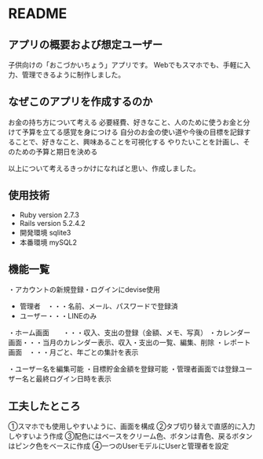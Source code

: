 # README

## アプリの概要および想定ユーザー
子供向けの「おこづかいちょう」アプリです。
Webでもスマホでも、手軽に入力、管理できるように制作しました。

## なぜこのアプリを作成するのか
お金の持ち方について考える
必要経費、好きなこと、人のために使うお金と分けて予算を立てる感覚を身につける
自分のお金の使い道や今後の目標を記録することで、好きなこと、興味あることを可視化する
やりたいことを計画し、そのための予算と期日を決める

以上について考えるきっかけになればと思い、作成しました。


## 使用技術
* Ruby version  2.7.3
* Rails version 5.2.4.2
* 開発環境 sqlite3
* 本番環境 mySQL2

## 機能一覧
・アカウントの新規登録・ログインにdevise使用
  - 管理者　・・・名前、メール、パスワードで登録済
  - ユーザー・・・LINEのみ

・ホーム画面　　・・・収入、支出の登録（金額、メモ、写真）
・カレンダー画面・・・当月のカレンダー表示、収入・支出の一覧、編集、削除
・レポート画面　・・・月ごと、年ごとの集計を表示

・ユーザー名を編集可能
・目標貯金金額を登録可能
・管理者画面では登録ユーザー名と最終ログイン日時を表示

## 工夫したところ
①スマホでも使用しやすいように、画面を構成
②タブ切り替えで直感的に入力しやすいよう作成
③配色にはベースをクリーム色、ボタンは青色、戻るボタンはピンク色をベースに作成
④一つのUserモデルにUserと管理者を設定

